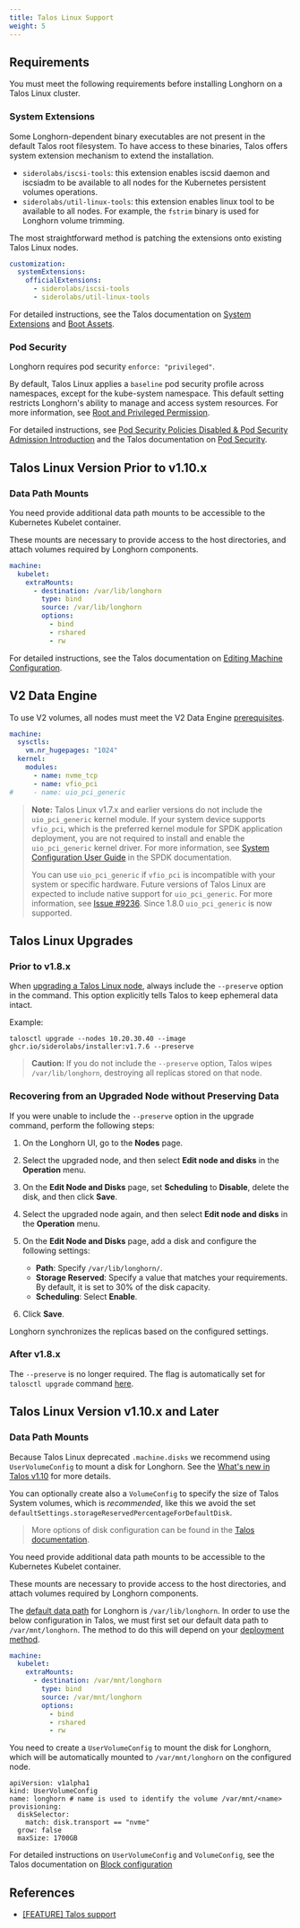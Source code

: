 ```yaml
---
title: Talos Linux Support
weight: 5
---
```


## Requirements

You must meet the following requirements before installing Longhorn on a Talos Linux cluster.

### System Extensions

Some Longhorn-dependent binary executables are not present in the default Talos root filesystem. To have access to these binaries, Talos offers system extension mechanism to extend the installation.

- `siderolabs/iscsi-tools`: this extension enables iscsid daemon and iscsiadm to be available to all nodes for the Kubernetes persistent volumes operations.
- `siderolabs/util-linux-tools`: this extension enables linux tool to be available to all nodes. For example, the `fstrim` binary is used for Longhorn volume trimming.

The most straightforward method is patching the extensions onto existing Talos Linux nodes.

```yaml
customization:
  systemExtensions:
    officialExtensions:
      - siderolabs/iscsi-tools
      - siderolabs/util-linux-tools
```

For detailed instructions, see the Talos documentation on [System Extensions](https://www.talos.dev/v1.6/talos-guides/configuration/system-extensions/) and [Boot Assets](https://www.talos.dev/v1.6/talos-guides/install/boot-assets/).

### Pod Security

Longhorn requires pod security `enforce: "privileged"`.

By default, Talos Linux applies a `baseline` pod security profile across namespaces, except for the kube-system namespace. This default setting restricts Longhorn's ability to manage and access system resources. For more information, see [Root and Privileged Permission](../../../deploy/install/#root-and-privileged-permission).

For detailed instructions, see [Pod Security Policies Disabled & Pod Security Admission Introduction](../../../../1.7.0/important-notes/#pod-security-policies-disabled--pod-security-admission-introduction) and the Talos documentation on [Pod Security](https://www.talos.dev/v1.6/kubernetes-guides/configuration/pod-security/).

## Talos Linux Version Prior to v1.10.x

### Data Path Mounts

You need provide additional data path mounts to be accessible to the Kubernetes Kubelet container.

These mounts are necessary to provide access to the host directories, and attach volumes required by Longhorn components.

```yaml
machine:
  kubelet:
    extraMounts:
      - destination: /var/lib/longhorn
        type: bind
        source: /var/lib/longhorn
        options:
          - bind
          - rshared
          - rw
```

For detailed instructions, see the Talos documentation on [Editing Machine Configuration](https://www.talos.dev/v1.6/talos-guides/configuration/editing-machine-configuration/).

## V2 Data Engine

To use V2 volumes, all nodes must meet the V2 Data Engine [prerequisites](../../../v2-data-engine/prerequisites#prerequisites).

```yaml
machine:
  sysctls:
    vm.nr_hugepages: "1024"
  kernel:
    modules:
      - name: nvme_tcp
      - name: vfio_pci
#     - name: uio_pci_generic
```

> **Note:**
> Talos Linux v1.7.x and earlier versions do not include the `uio_pci_generic` kernel module. If your system device supports `vfio_pci`, which is the preferred kernel module for SPDK application deployment, you are not required to install and enable the `uio_pci_generic` kernel driver. For more information, see [System Configuration User Guide](https://spdk.io/doc/system_configuration.html) in the SPDK documentation.
>
> You can use `uio_pci_generic` if `vfio_pci` is incompatible with your system or specific hardware. Future versions of Talos Linux are expected to include native support for `uio_pci_generic`. For more information, see [Issue #9236](https://github.com/siderolabs/talos/issues/9236).
> Since 1.8.0 `uio_pci_generic` is now supported.

## Talos Linux Upgrades

### Prior to v1.8.x

When [upgrading a Talos Linux node](https://www.talos.dev/v1.7/talos-guides/upgrading-talos/#talosctl-upgrade), always include the `--preserve` option in the command. This option explicitly tells Talos to keep ephemeral data intact.

Example:

```
talosctl upgrade --nodes 10.20.30.40 --image ghcr.io/siderolabs/installer:v1.7.6 --preserve
```

> **Caution:**
> If you do not include the `--preserve` option, Talos wipes `/var/lib/longhorn`, destroying all replicas stored on that node.

### Recovering from an Upgraded Node without Preserving Data

If you were unable to include the `--preserve` option in the upgrade command, perform the following steps:

1. On the Longhorn UI, go to the **Nodes** page.

1. Select the upgraded node, and then select **Edit node and disks** in the **Operation** menu.

1. On the **Edit Node and Disks** page, set **Scheduling** to **Disable**, delete the disk, and then click **Save**.

1. Select the upgraded node again, and then select **Edit node and disks** in the **Operation** menu.

1. On the **Edit Node and Disks** page, add a disk and configure the following settings:

   - **Path**: Specify `/var/lib/longhorn/`.
   - **Storage Reserved**: Specify a value that matches your requirements. By default, it is set to 30% of the disk capacity.
   - **Scheduling**: Select **Enable**.

1. Click **Save**.

Longhorn synchronizes the replicas based on the configured settings.

### After v1.8.x

The `--preserve` is no longer required. The flag is automatically set for `talosctl upgrade` command [here](https://www.talos.dev/v1.8/introduction/what-is-new/#upgrades).

## Talos Linux Version v1.10.x and Later

### Data Path Mounts

Because Talos Linux deprecated `.machine.disks` we recommend using `UserVolumeConfig` to mount a disk for Longhorn. See the [What's new in Talos v1.10](https://www.talos.dev/v1.10/introduction/what-is-new/#user-volumes) for more details.

You can optionally create also a `VolumeConfig` to specify the size of Talos System volumes, which is _recommended_, like this we avoid the set `defaultSettings.storageReservedPercentageForDefaultDisk`.

> More options of disk configuration can be found in the [Talos documentation](https://www.talos.dev/v1.10/talos-guides/configuration/disk-management/#disk-layout).

You need provide additional data path mounts to be accessible to the Kubernetes Kubelet container.

These mounts are necessary to provide access to the host directories, and attach volumes required by Longhorn components.

The [default data path](../../references/settings/#default-data-path) for Longhorn is `/var/lib/longhorn`. In order to use the below configuration in Talos, we must first set our default data path to `/var/mnt/longhorn`. The method to do this will depend on your [deployment method](../deploy/customizing-default-settings).

```yaml
machine:
  kubelet:
    extraMounts:
      - destination: /var/mnt/longhorn
        type: bind
        source: /var/mnt/longhorn
        options:
          - bind
          - rshared
          - rw
```

You need to create a `UserVolumeConfig` to mount the disk for Longhorn, which will be automatically mounted to `/var/mnt/longhorn` on the configured node.

```
apiVersion: v1alpha1
kind: UserVolumeConfig
name: longhorn # name is used to identify the volume /var/mnt/<name>
provisioning:
  diskSelector:
    match: disk.transport == "nvme"
  grow: false
  maxSize: 1700GB
```

For detailed instructions on `UserVolumeConfig` and `VolumeConfig`, see the Talos documentation on [Block configuration](https://www.talos.dev/v1.10/reference/configuration/block/)

## References

- [[FEATURE] Talos support](https://github.com/longhorn/longhorn/issues/3161)
